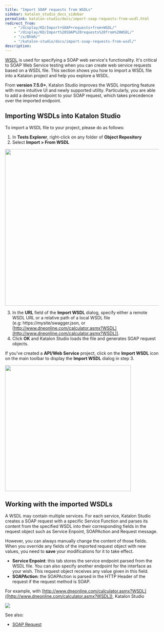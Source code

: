 ```yaml
---
title: "Import SOAP requests from WSDLs" 
sidebar: katalon_studio_docs_sidebar
permalink: katalon-studio/docs/import-soap-requests-from-wsdl.html 
redirect_from:
    - "/display/KD/Import+SOAP+requests+from+WSDL/"
    - "/display/KD/Import%20SOAP%20requests%20from%20WSDL/"
    - "/x/BhbR/"
    - "/katalon-studio/docs/import-soap-requests-from-wsdl/"
description: 
---
```


[WSDL](https://www.w3.org/TR/wsdl/) is used for specifying a SOAP web service's functionality. It's critical to SOAP Web Service testing when you can create web service requests based on a WSDL file. This section shows you how to import a WSDL file into a Katalon project and help you explore a WSDL.

From **version 7.5.0+**, Katalon Studio improves the WSDL importing feature with more intuitive UI and newly supported utility. Particularly, you are able to add a desired endpoint to your SOAP request, which takes precedence over the imported endpoint.

## Importing WSDLs into Katalon Studio

To import a WSDL file to your project, please do as follows:

1. In **Tests Explorer**, right-click on any folder of **Object Repository**
2. Select **Import > From WSDL**
<img src="https://github.com/katalon-studio/docs-images/raw/master/katalon-studio/docs/import-soap-requests-from-wsdl/import-wsdl-rightclick.png" width=512 >

3. In the **URL** field of the **Import WSDL** dialog, specify either a remote WSDL URL or a relative path of a local WSDL file (e.g: https://mysite/swagger.json, or [http://www.dneonline.com/calculator.asmx?WSDL](http://www.dneonline.com/calculator.asmx?WSDL)).
4. Click **OK** and Katalon Studio loads the file and generates SOAP request objects.

If you've created a **API/Web Service** project, click on the **Import WSDL** icon on the main toolbar to display the **Import WSDL** dialog in step 3.

<img src="https://github.com/katalon-studio/docs-images/raw/master/katalon-studio/docs/import-soap-requests-from-wsdl/import-wsdl-icon.png" width=412 >

## Working with the imported WSDLs

A WSDL may contain multiple services. For each service, Katalon Studio creates a SOAP request with a specific Service Function and parses its content from the specified WSDL into their corresponding fields in the request object such as Service Enpoint, SOAPAction and Request message.

However, you can always manually change the content of those fields. When you override any fields of the imported request object with new values, you need to **save** your modifications for it to take effect.

* **Service Enpoint**: this tab stores the service endpoint parsed from the WSDL file. You can also specify another endpoint for the interface as your wish. This request object receives any value given in this field.
* **SOAPAction**: the SOAPAction is parsed in the HTTP Header of the request if the request method is SOAP.

For example, with [http://www.dneonline.com/calculator.asmx?WSDL]([http://www.dneonline.com/calculator.asmx?WSDL]), Katalon Studio

<img src="https://github.com/katalon-studio/docs-images/raw/master/katalon-studio/docs/import-soap-requests-from-wsdl/objects.png">

See also:

* [SOAP Request](https://docs.katalon.com/katalon-studio/docs/soap.html)